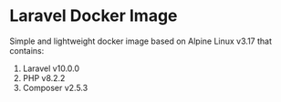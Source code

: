 # Laravel Docker Image

Simple and lightweight docker image based on Alpine Linux v3.17 that contains:

1. Laravel v10.0.0
2. PHP v8.2.2
3. Composer v2.5.3
